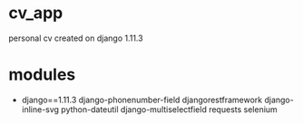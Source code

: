 # cv_app
personal cv created on django 1.11.3

# modules
- django==1.11.3
django-phonenumber-field
djangorestframework
django-inline-svg
python-dateutil
django-multiselectfield
requests
selenium

